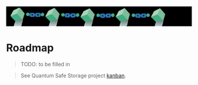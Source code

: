 ![roadmap](img/roadmap.jpg)

# Roadmap

>TODO: to be filled in

> See Quantum Safe Storage project [kanban](https://github.com/orgs/threefoldtech/projects/152).